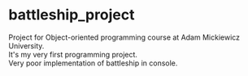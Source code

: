# battleship_project
Project for Object-oriented programming course at Adam Mickiewicz University.  
It's my very first programming project.  
Very poor implementation of battleship in console.  